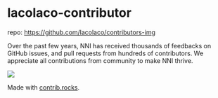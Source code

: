 # lacolaco-contributor
repo: https://github.com/lacolaco/contributors-img
<p>
Over the past few years, NNI has received thousands of feedbacks on GitHub issues, and pull requests from hundreds of contributors. We appreciate all contributions from community to make NNI thrive.
</p>
<a href="https://github.com/microsoft/nni/graphs/contributors">
  <img src="https://contrib.rocks/image?repo=microsoft/nni&columns=18&max=300" />
</a>

Made with [contrib.rocks](https://contrib.rocks).
